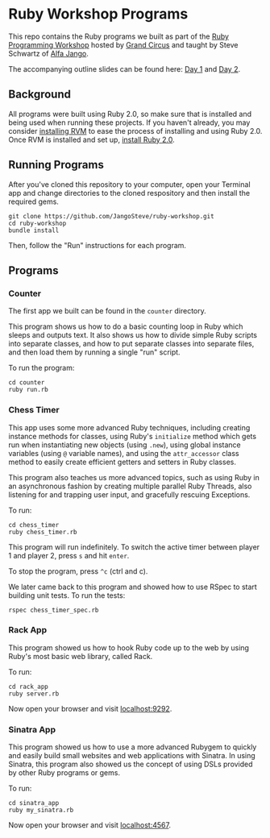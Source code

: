# Ruby Workshop Programs

This repo contains the Ruby programs we built as part of the [Ruby
Programming
Workshop](http://grandcircus.co/workshops/ruby-programming) hosted by [Grand Circus](http://grandcircus.co/) and taught by Steve Schwartz of [Alfa
Jango](http://www.alfajango.com).

The accompanying outline slides can be found here: [Day 1](http://ruby-workshop.alfajango.com) and [Day 2](http://ruby-workshop.alfajango.com/day2.html).

## Background

All programs were built using Ruby 2.0, so make sure that is installed
and being used when running these projects. If you haven't already, you
may consider [installing RVM](https://rvm.io/rvm/install) to ease the
process of installing and using Ruby 2.0. Once RVM is installed and set
up, [install Ruby 2.0](https://rvm.io/rubies/installing).

## Running Programs

After you've cloned this repository to your computer, open your Terminal
app and change directories to the cloned respository and then install
the required gems.

```
git clone https://github.com/JangoSteve/ruby-workshop.git
cd ruby-workshop
bundle install
```

Then, follow the "Run" instructions for each program.

## Programs

### Counter

The first app we built can be found in the `counter` directory.

This program shows us how to do a basic counting loop in Ruby which
sleeps and outputs text. It also shows us how to divide simple Ruby scripts into separate
classes, and how to put separate classes into separate files, and then
load them by running a single "run" script.

To run the program:

```
cd counter
ruby run.rb
```

### Chess Timer

This app uses some more advanced Ruby techniques, including creating
instance methods for classes, using Ruby's `initialize` method which
gets run when instantiating new objects (using `.new`), using global
instance variables (using `@` variable names), and using the
`attr_accessor` class method to easily create efficient getters and
setters in Ruby classes.

This program also teaches us more advanced topics, such as using Ruby in
an asynchronous fashion by creating multiple parallel Ruby Threads,
also listening for and trapping user input, and gracefully rescuing
Exceptions.

To run:

```
cd chess_timer
ruby chess_timer.rb
```

This program will run indefinitely. To switch the active timer between
player 1 and player 2, press `s` and hit `enter`.

To stop the program, press `^c` (ctrl and c).

We later came back to this program and showed how to use RSpec to start
building unit tests. To run the tests:

```
rspec chess_timer_spec.rb
```

### Rack App

This program showed us how to hook Ruby code up to the web by using
Ruby's most basic web library, called Rack.

To run:

```
cd rack_app
ruby server.rb
```

Now open your browser and visit
[localhost:9292](http://localhost:9292).

### Sinatra App

This program showed us how to use a more advanced Rubygem to quickly
and easily build small websites and web applications with Sinatra.
In using Sinatra, this program also showed us the concept of using
DSLs provided by other Ruby programs or gems.

To run:

```
cd sinatra_app
ruby my_sinatra.rb
```

Now open your browser and visit
[localhost:4567](http://localhost:4567k).
